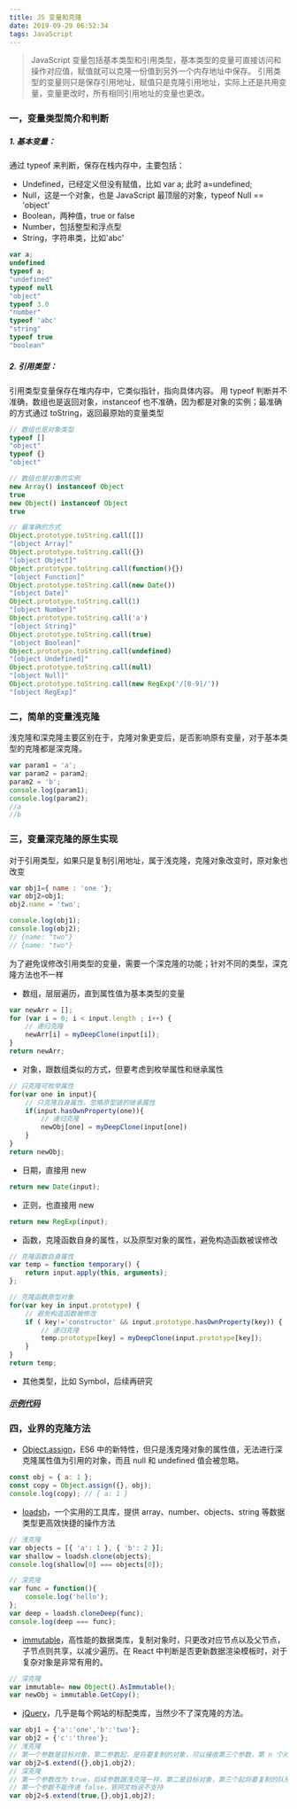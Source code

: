 ```yaml
---
title: JS 变量和克隆
date: 2019-09-29 06:52:34
tags: JavaScript
---
```


> JavaScript 变量包括基本类型和引用类型，基本类型的变量可直接访问和操作对应值，赋值就可以克隆一份值到另外一个内存地址中保存。
> 引用类型的变量则只是保存引用地址，赋值只是克隆引用地址，实际上还是共用变量，变量更改时，所有相同引用地址的变量也更改。

<!-- more -->

### 一，变量类型简介和判断
##### 1. 基本变量：
通过 typeof 来判断，保存在栈内存中，主要包括：
- Undefined，已经定义但没有赋值，比如 var a; 此时 a=undefined;
- Null，这是一个对象，也是 JavaScript 最顶层的对象，typeof Null == 'object'
- Boolean，两种值，true or false
- Number，包括整型和浮点型
- String，字符串类，比如'abc'

```javascript
var a;
undefined
typeof a;
"undefined"
typeof null
"object"
typeof 3.0
"number"
typeof 'abc'
"string"
typeof true
"boolean"
```


##### 2. 引用类型：
引用类型变量保存在堆内存中，它类似指针，指向具体内容。
用 typeof 判断并不准确，数组也是返回对象，instanceof 也不准确，因为都是对象的实例；最准确的方式通过 toString，返回最原始的变量类型
```javascript
// 数组也是对象类型
typeof []
"object"
typeof {}
"object"

// 数组也是对象的实例
new Array() instanceof Object
true
new Object() instanceof Object
true

// 最准确的方式
Object.prototype.toString.call([])
"[object Array]"
Object.prototype.toString.call({})
"[object Object]"
Object.prototype.toString.call(function(){})
"[object Function]"
Object.prototype.toString.call(new Date())
"[object Date]"
Object.prototype.toString.call(1)
"[object Number]"
Object.prototype.toString.call('a')
"[object String]"
Object.prototype.toString.call(true)
"[object Boolean]"
Object.prototype.toString.call(undefined)
"[object Undefined]"
Object.prototype.toString.call(null)
"[object Null]"
Object.prototype.toString.call(new RegExp('/[0-9]/'))
"[object RegExp]"
```


### 二，简单的变量浅克隆
浅克隆和深克隆主要区别在于，克隆对象更变后，是否影响原有变量，对于基本类型的克隆都是深克隆。
```javascript
var param1 = 'a';
var param2 = param2;
param2 = 'b';
console.log(param1);
console.log(param2);
//a
//b
```
### 三，变量深克隆的原生实现
对于引用类型，如果只是复制引用地址，属于浅克隆，克隆对象改变时，原对象也改变
```javascript
var obj1={ name : 'one '};
var obj2=obj1;
obj2.name = 'two';

console.log(obj1);
console.log(obj2);
// {name: "two"}
// {name: "two"}

```

为了避免误修改引用类型的变量，需要一个深克隆的功能；针对不同的类型，深克隆方法也不一样
- 数组，层层遍历，直到属性值为基本类型的变量

```javascript
var newArr = [];
for (var i = 0; i < input.length ; i++) {
	// 递归克隆
	newArr[i] = myDeepClone(input[i]);
}
return newArr;

```

- 对象，跟数组类似的方式，但要考虑到枚举属性和继承属性

```javascript
// 只克隆可枚举属性
for(var one in input){
	// 只克隆自身属性，忽略原型链的继承属性
	if(input.hasOwnProperty(one)){
		// 递归克隆
		newObj[one] = myDeepClone(input[one])
	}
}
return newObj;

```

- 日期，直接用 new

```javascript
return new Date(input);

```

- 正则，也直接用 new

```javascript
return new RegExp(input);

```

- 函数，克隆函数自身的属性，以及原型对象的属性，避免构造函数被误修改

```javascript
// 克隆函数自身属性
var temp = function temporary() {
	return input.apply(this, arguments); 
};          

// 克隆函数原型对象
for(var key in input.prototype) {
	// 避免构造函数被修改
	if ( key!='constructor' && input.prototype.hasOwnProperty(key)) {
		// 递归克隆
		temp.prototype[key] = myDeepClone(input.prototype[key]);
	}
}
return temp;

```

- 其他类型，比如 Symbol，后续再研究 


##### [示例代码](/example/js/deep-clone-func.html)

### 四，业界的克隆方法

- [Object.assign](https://developer.mozilla.org/zh-CN/docs/Web/JavaScript/Reference/Global_Objects/Object/assign)，ES6 中的新特性，但只是浅克隆对象的属性值，无法进行深克隆属性值为引用的对象，而且 null 和 undefined 值会被忽略。

```javascript
const obj = { a: 1 };
const copy = Object.assign({}, obj);
console.log(copy); // { a: 1 }
```

- [loadsh](https://lodash.com/docs/4.17.15#cloneDeep)，一个实用的工具库，提供 array、number、objects、string 等数据类型更高效快捷的操作方法

```javascript
// 浅克隆
var objects = [{ 'a': 1 }, { 'b': 2 }];
var shallow = loadsh.clone(objects);
console.log(shallow[0] === objects[0]);

// 深克隆
var func = function(){
	console.log('hello');
};
var deep = loadsh.cloneDeep(func);
console.log(deep === func);
```

- [immutable](https://github.com/immutable-js/immutable-js)，高性能的数据类库，复制对象时，只更改对应节点以及父节点，子节点则共享，以减少遍历。在 React 中判断是否更新数据渲染模板时，对于复杂对象是非常有用的。

```javascript
// 深克隆
var immutable= new Object().AsImmutable();
var newObj = immutable.GetCopy();
```

- [jQuery](https://api.jquery.com/jquery.extend/)，几乎是每个网站的标配类库，当然少不了深克隆的方法。

```javascript
var obj1 = {'a':'one','b':'two'};
var obj2 = {'c':'three'};
// 浅克隆
// 第一个参数是目标对象，第二参数起，是将要复制的对象，可以接收第三个参数，第 n 个对象
var obj2=$.extend({},obj1,obj2);
// 深克隆
// 第一个参数改为 true，后续参数跟浅克隆一样，第二是目标对象，第三个起将要复制的队形
// 第一个参数不能传递 false，官网文档说不支持
var obj2=$.extend(true,{},obj1,obj2);
```